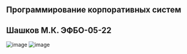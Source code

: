 ## Программирование корпоративных систем
## Шашков М.К. ЭФБО-05-22
![image](https://github.com/user-attachments/assets/6ad96150-cf74-41b0-a84b-4bedf62feecf)
![image](https://github.com/user-attachments/assets/166d0224-df25-4b03-8088-b4af853adc2d)
